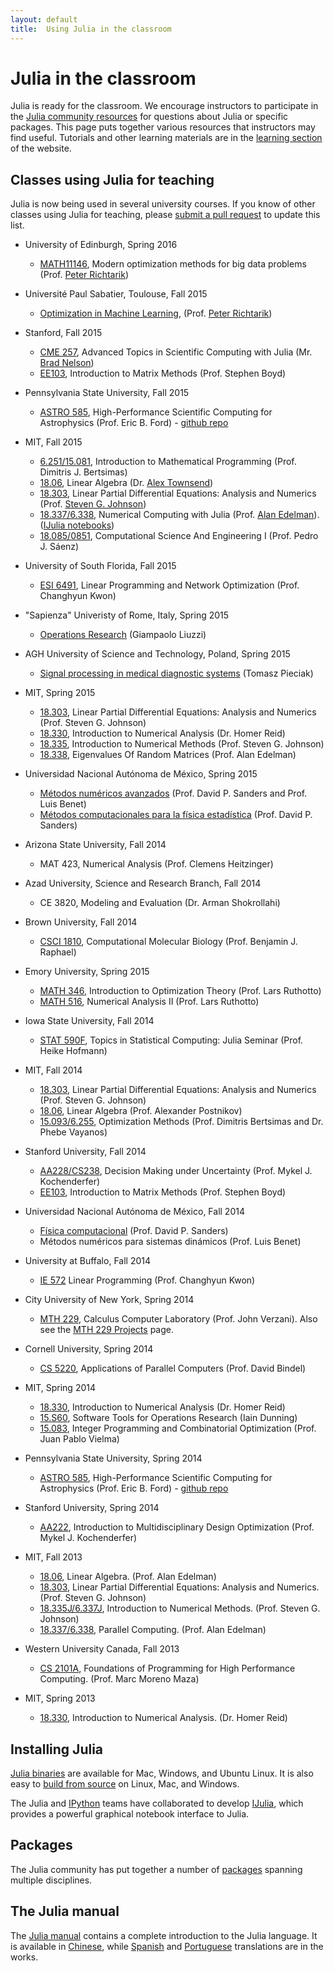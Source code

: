 ```yaml
---
layout: default
title:  Using Julia in the classroom
---
```


# Julia in the classroom

Julia is ready for the classroom. We encourage instructors to participate in the [Julia community resources](http://julialang.org/community) for questions about Julia or specific packages. This page puts together various resources that instructors may find useful. Tutorials and other learning materials are in the [learning section](http://julialang.org/learning) of the website.

## Classes using Julia for teaching

Julia is now being used in several university courses. If you know of other classes using Julia for teaching, please [submit a pull request](https://github.com/JuliaLang/julialang.github.com/pulls) to update this list.

- University of Edinburgh, Spring 2016
  * [MATH11146](http://www.drps.ed.ac.uk/15-16/dpt/cxmath11146.htm), Modern optimization methods for big data problems (Prof. [Peter Richtarik](http://www.maths.ed.ac.uk/~prichtar/index.html))

- Université Paul Sabatier, Toulouse, Fall 2015
  * [Optimization in Machine Learning](http://www.irit.fr/cimi-machine-learning/node/15), (Prof. [Peter Richtarik](http://www.maths.ed.ac.uk/~prichtar/))

- Stanford, Fall 2015
  * [CME 257](https://github.com/icme/cme257-advanced-julia/), Advanced Topics in Scientific Computing with Julia (Mr. [Brad Nelson](https://github.com/bnels))
  * [EE103](http://stanford.edu/class/ee103/), Introduction to Matrix Methods (Prof. Stephen Boyd)

- Pennsylvania State University, Fall 2015
  * [ASTRO 585](http://www.personal.psu.edu/~ebf11/teach/astro585/), High-Performance Scientific Computing for Astrophysics (Prof. Eric B. Ford) - [github repo](https://github.com/eford/Astro585_2015_Fall_Public)

- MIT, Fall 2015
  * [6.251/15.081](https://stellar.mit.edu/courseguide/course/6/fa15/6.251/), Introduction to Mathematical Programming (Prof. Dimitris J. Bertsimas) 
  * [18.06](http://web.mit.edu/18.06/www/), Linear Algebra (Dr. [Alex Townsend](https://github.com/ajt60gaibb))
  * [18.303](http://math.mit.edu/~stevenj/18.303/), Linear Partial Differential Equations: Analysis and Numerics (Prof. [Steven G. Johnson](https://github.com/stevengj))
  * [18.337/6.338](http://courses.csail.mit.edu/18.337/2015), Numerical Computing with Julia (Prof. [Alan Edelman](https://github.com/alanedelman)). ([IJulia notebooks](https://github.com/alanedelman/18.337_2015))
  * [18.085/0851](http://math.mit.edu/classes/18.085/2015FA/index.html), Computational Science And Engineering I (Prof. Pedro J. Sáenz)
- University of South Florida, Fall 2015
  * [ESI 6491](http://www.chkwon.net/teaching/esi-6491/), Linear Programming and Network Optimization (Prof. Changhyun Kwon)

- "Sapienza" Univeristy of Rome, Italy, Spring 2015
  * [Operations Research](http://www.iasi.cnr.it/~liuzzi/teachita.htm) (Giampaolo Liuzzi)

- AGH University of Science and Technology, Poland, Spring 2015
  * [Signal processing in medical diagnostic systems](http://home.agh.edu.pl/~pieciak/en/dydaktyka/przetwarzanie-sygnalow-w-systemach-diagnostyki-medycznej) (Tomasz Pieciak)

- MIT, Spring 2015
  * [18.303](http://math.mit.edu/~stevenj/18.303/), Linear Partial Differential Equations: Analysis and Numerics (Prof. Steven G. Johnson)
  * [18.330](http://homerreid.dyndns.org/teaching/18.330/), Introduction to Numerical Analysis (Dr. Homer Reid)
  * [18.335](http://math.mit.edu/~stevenj/18.335/), Introduction to Numerical Methods (Prof. Steven G. Johnson)
  * [18.338](http://web.mit.edu/18.338/www/), Eigenvalues Of Random Matrices (Prof. Alan Edelman)

- Universidad Nacional Autónoma de México, Spring 2015
  * [Métodos numéricos avanzados](https://github.com/dpsanders/MetodosNumericosAvanzados) (Prof. David P. Sanders and Prof. Luis Benet)
  * [Métodos computacionales para la física estadística](https://github.com/dpsanders/metodos-monte-carlo) (Prof. David P. Sanders)

- Arizona State University, Fall 2014
  * MAT 423, Numerical Analysis (Prof. Clemens Heitzinger)

- Azad University, Science and Research Branch, Fall 2014
  * CE 3820, Modeling and Evaluation (Dr. Arman Shokrollahi)

- Brown University, Fall 2014
  * [CSCI 1810](http://cs.brown.edu/courses/csci1810/), Computational Molecular Biology (Prof. Benjamin J. Raphael)

- Emory University, Spring 2015
  * [MATH 346](http://www.mathcs.emory.edu/~lruthot/courses/sp15-math346.html), Introduction to Optimization Theory (Prof. Lars Ruthotto)
  * [MATH 516](http://www.mathcs.emory.edu/~lruthot/courses/math516.html), Numerical Analysis II (Prof. Lars Ruthotto)

- Iowa State University, Fall 2014
  * [STAT 590F](https://github.com/heike/stat590f), Topics in Statistical Computing: Julia Seminar (Prof. Heike Hofmann)

- MIT, Fall 2014
  * [18.303](http://math.mit.edu/~stevenj/18.303/), Linear Partial Differential Equations: Analysis and Numerics (Prof. Steven G. Johnson)
  * [18.06](http://web.mit.edu/18.06/www/), Linear Algebra (Prof. Alexander Postnikov)
  * [15.093/6.255](http://optimization.mit.edu/class.php?id=6.255J), Optimization Methods (Prof. Dimitris Bertsimas and Dr. Phebe Vayanos)

- Stanford University, Fall 2014
  * [AA228/CS238](http://www.stanford.edu/class/aa228/), Decision Making under Uncertainty (Prof. Mykel J. Kochenderfer)
  * [EE103](http://stanford.edu/class/ee103/), Introduction to Matrix Methods (Prof. Stephen Boyd)

- Universidad Nacional Autónoma de México, Fall 2014
  * [Física computacional](https://github.com/computo-fc/fisica_computacional) (Prof. David P. Sanders)
  * Métodos numéricos para sistemas dinámicos (Prof. Luis Benet)

- University at Buffalo, Fall 2014
  * [IE 572](http://www.chkwon.net/teaching/ie-572/) Linear Programming (Prof. Changhyun Kwon)

- City University of New York, Spring 2014
  * [MTH 229](http://wiener.math.csi.cuny.edu/verzani/classes/MTH229/), Calculus Computer Laboratory (Prof. John Verzani). Also see the [MTH 229 Projects](http://mth229.github.io) page.

- Cornell University, Spring 2014
  * [CS 5220](http://www.cs.cornell.edu/~bindel/class/cs5220-s14/), Applications of Parallel Computers (Prof. David Bindel)

- MIT, Spring 2014
  * [18.330](http://homerreid.dyndns.org/teaching/18.330/), Introduction to Numerical Analysis (Dr. Homer Reid)
  * [15.S60](https://github.com/IainNZ/ORSoftwareTools2014), Software Tools for Operations Research (Iain Dunning)
  * [15.083](https://stellar.mit.edu/S/course/15/sp14/15.083/), Integer Programming and Combinatorial Optimization (Prof. Juan Pablo Vielma)

- Pennsylvania State University, Spring 2014
  * [ASTRO 585](http://www.personal.psu.edu/~ebf11/teach/astro585/), High-Performance Scientific Computing for Astrophysics (Prof. Eric B. Ford) - [github repo](https://github.com/eford/Astro585_2014_Spring)

- Stanford University, Spring 2014

  * [AA222](http://www.stanford.edu/class/aa222/), Introduction to Multidisciplinary Design Optimization (Prof. Mykel J. Kochenderfer)


- MIT, Fall 2013
  * [18.06](http://stellar.mit.edu/S/course/18/fa13/18.06), Linear Algebra. (Prof. Alan Edelman)
  * [18.303](http://math.mit.edu/~stevenj/18.303), Linear Partial Differential Equations: Analysis and Numerics. (Prof. Steven G. Johnson)
  * [18.335J/6.337J](http://math.mit.edu/~stevenj/18.335), Introduction to Numerical Methods. (Prof. Steven G. Johnson)
  * [18.337/6.338](http://beowulf.csail.mit.edu/18.337), Parallel Computing. (Prof. Alan Edelman)

- Western University Canada, Fall 2013
  * [CS 2101A](http://www.csd.uwo.ca/~moreno/cs2101a_moreno/index.html), Foundations of Programming for High Performance Computing. (Prof. Marc Moreno Maza)


- MIT, Spring 2013
  * [18.330](http://homerreid.dyndns.org/teaching/18.330), Introduction to Numerical Analysis. (Dr. Homer Reid)


## Installing Julia

[Julia binaries](http://julialang.org/downloads/) are available for
Mac, Windows, and Ubuntu Linux. It is also easy to [build from
source](http://github.com/juliaLang/julia/) on Linux, Mac, and
Windows.

The Julia and [IPython](http://ipython.org) teams have collaborated to
develop [IJulia](https://github.com/JuliaLang/IJulia.jl), which
provides a powerful graphical notebook interface to Julia.

## Packages

The Julia community has put together a number of
[packages](http://pkg.julialang.org/)
spanning multiple disciplines.

## The Julia manual

The [Julia manual](http://docs.julialang.org/) contains a
complete introduction to the Julia language. It is available in
[Chinese](http://julia-zh-cn.readthedocs.org/en/latest/), while
[Spanish](http://julia-es-la.readthedocs.org/) and
[Portuguese](http://julia-pt-br.readthedocs.org/) translations are in
the works.
